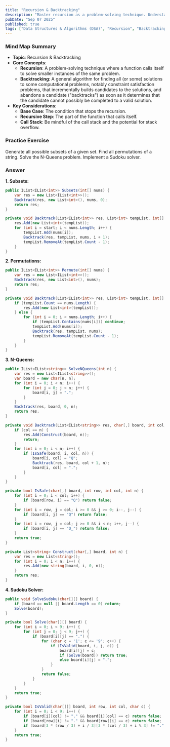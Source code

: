 ```yaml
---
title: "Recursion & Backtracking"
description: "Master recursion as a problem-solving technique. Understand the backtracking template for solving problems involving permutations, combinations, and subsets. Be mindful of the call stack and potential for stack overflow."
pubDate: "Sep 07 2025"
published: true
tags: ["Data Structures & Algorithms (DSA)", "Recursion", "Backtracking"]
---
```


### Mind Map Summary

- **Topic**: Recursion & Backtracking
- **Core Concepts**:
    - **Recursion**: A problem-solving technique where a function calls itself to solve smaller instances of the same problem.
    - **Backtracking**: A general algorithm for finding all (or some) solutions to some computational problems, notably constraint satisfaction problems, that incrementally builds candidates to the solutions, and abandons a candidate ("backtracks") as soon as it determines that the candidate cannot possibly be completed to a valid solution.
- **Key Considerations**:
    - **Base Case**: The condition that stops the recursion.
    - **Recursive Step**: The part of the function that calls itself.
    - **Call Stack**: Be mindful of the call stack and the potential for stack overflow.

### Practice Exercise

Generate all possible subsets of a given set. Find all permutations of a string. Solve the N-Queens problem. Implement a Sudoku solver.

### Answer

**1. Subsets:**

```csharp
public IList<IList<int>> Subsets(int[] nums) {
    var res = new List<IList<int>>();
    Backtrack(res, new List<int>(), nums, 0);
    return res;
}

private void Backtrack(List<IList<int>> res, List<int> tempList, int[] nums, int start) {
    res.Add(new List<int>(tempList));
    for (int i = start; i < nums.Length; i++) {
        tempList.Add(nums[i]);
        Backtrack(res, tempList, nums, i + 1);
        tempList.RemoveAt(tempList.Count - 1);
    }
}
```

**2. Permutations:**

```csharp
public IList<IList<int>> Permute(int[] nums) {
    var res = new List<IList<int>>();
    Backtrack(res, new List<int>(), nums);
    return res;
}

private void Backtrack(List<IList<int>> res, List<int> tempList, int[] nums) {
    if (tempList.Count == nums.Length) {
        res.Add(new List<int>(tempList));
    } else {
        for (int i = 0; i < nums.Length; i++) {
            if (tempList.Contains(nums[i])) continue;
            tempList.Add(nums[i]);
            Backtrack(res, tempList, nums);
            tempList.RemoveAt(tempList.Count - 1);
        }
    }
}
```

**3. N-Queens:**

```csharp
public IList<IList<string>> SolveNQueens(int n) {
    var res = new List<IList<string>>();
    var board = new char[n, n];
    for (int i = 0; i < n; i++) {
        for (int j = 0; j < n; j++) {
            board[i, j] = ".";
        }
    }
    Backtrack(res, board, 0, n);
    return res;
}

private void Backtrack(List<IList<string>> res, char[,] board, int col, int n) {
    if (col == n) {
        res.Add(Construct(board, n));
        return;
    }
    for (int i = 0; i < n; i++) {
        if (IsSafe(board, i, col, n)) {
            board[i, col] = "Q";
            Backtrack(res, board, col + 1, n);
            board[i, col] = ".";
        }
    }
}

private bool IsSafe(char[,] board, int row, int col, int n) {
    for (int i = 0; i < col; i++) {
        if (board[row, i] == "Q") return false;
    }
    for (int i = row, j = col; i >= 0 && j >= 0; i--, j--) {
        if (board[i, j] == "Q") return false;
    }
    for (int i = row, j = col; j >= 0 && i < n; i++, j--) {
        if (board[i, j] == "Q_") return false;
    }
    return true;
}

private List<string> Construct(char[,] board, int n) {
    var res = new List<string>();
    for (int i = 0; i < n; i++) {
        res.Add(new string(board, i, 0, n));
    }
    return res;
}
```

**4. Sudoku Solver:**

```csharp
public void SolveSudoku(char[][] board) {
    if (board == null || board.Length == 0) return;
    Solve(board);
}

private bool Solve(char[][] board) {
    for (int i = 0; i < 9; i++) {
        for (int j = 0; j < 9; j++) {
            if (board[i][j] == ".") {
                for (char c = '1'; c <= '9'; c++) {
                    if (IsValid(board, i, j, c)) {
                        board[i][j] = c;
                        if (Solve(board)) return true;
                        else board[i][j] = ".";
                    }
                }
                return false;
            }
        }
    }
    return true;
}

private bool IsValid(char[][] board, int row, int col, char c) {
    for (int i = 0; i < 9; i++) {
        if (board[i][col] != "." && board[i][col] == c) return false;
        if (board[row][i] != "." && board[row][i] == c) return false;
        if (board[3 * (row / 3) + i / 3][3 * (col / 3) + i % 3] != "." && board[3 * (row / 3) + i / 3][3 * (col / 3) + i % 3] == c) return false;
    }
    return true;
}
```
